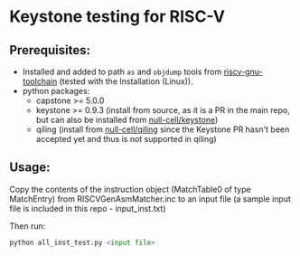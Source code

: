 # Keystone testing for RISC-V

## Prerequisites:

- Installed and added to path `as` and `objdump` tools from [riscv-gnu-toolchain](https://github.com/riscv-collab/riscv-gnu-toolchain) (tested with the Installation (Linux)).
- python packages:
  - capstone >= 5.0.0
  - keystone >= 0.9.3 (install from source, as it is a PR in the main repo, but can also be installed from [null-cell/keystone](https://github.com/null-cell/keystone))
  - qiling (install from [null-cell/qiling](https://github.com/null-cell/qiling) since the Keystone PR hasn't been accepted yet and thus is not supported in qiling)


## Usage:

Copy the contents of the instruction object (MatchTable0 of type MatchEntry) from RISCVGenAsmMatcher.inc to an input file (a sample input file is included in this repo - input_inst.txt)

Then run:
```python
python all_inst_test.py <input file>
```

